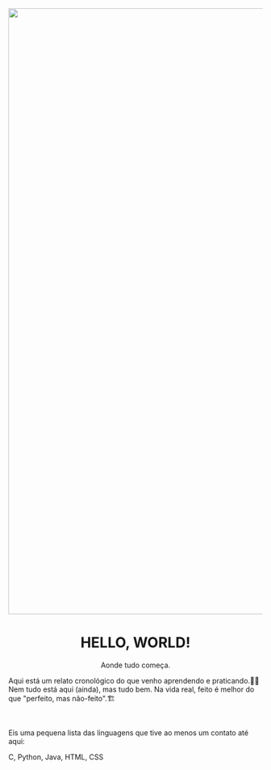<img src="https://github.com/Marcos-Kim/Marcos-Kim/blob/main/linguagens-programacao.avif" width="1200">

<h1 style="text-align:center">HELLO, WORLD!</h1>
<p style="text-align:center">Aonde tudo começa.</p>

<p>Aqui está um relato cronológico do que venho aprendendo e praticando.👨‍💻 Nem tudo está aqui (ainda), mas tudo bem. Na vida real, feito é melhor do que "perfeito, mas não-feito".🏗️</p></br>
<p>Eis uma pequena lista das linguagens que tive ao menos um contato até aqui:</p>
<list>C, Python, Java, HTML, CSS</list>

